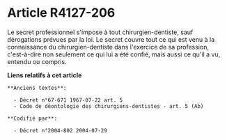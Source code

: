 # Article R4127-206

Le secret professionnel s'impose à tout chirurgien-dentiste, sauf dérogations prévues par la loi. Le secret couvre tout ce
qui est venu à la connaissance du chirurgien-dentiste dans l'exercice de sa profession, c'est-à-dire non seulement ce qui lui
a été confié, mais aussi ce qu'il a vu, entendu ou compris.

**Liens relatifs à cet article**

	**Anciens textes**:

	  - Décret n°67-671 1967-07-22 art. 5
	  - Code de déontologie des chirurgiens-dentistes - art. 5 (Ab)

	**Codifié par**:

	  - Décret n°2004-802 2004-07-29
